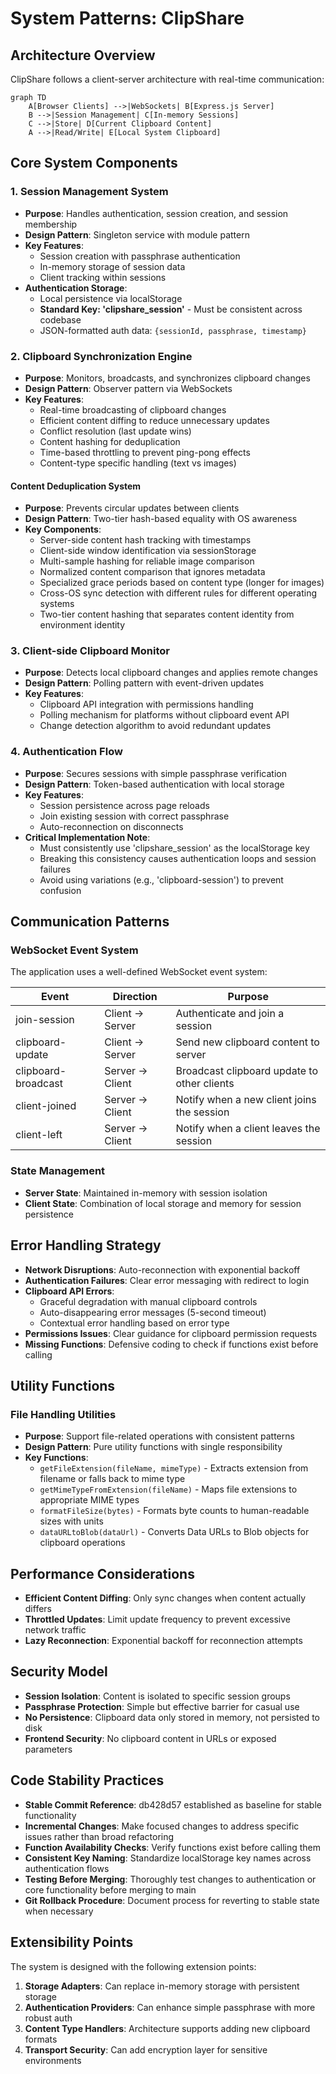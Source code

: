 # System Patterns: ClipShare

## Architecture Overview

ClipShare follows a client-server architecture with real-time communication:

```mermaid
graph TD
    A[Browser Clients] -->|WebSockets| B[Express.js Server]
    B -->|Session Management| C[In-memory Sessions]
    C -->|Store| D[Current Clipboard Content]
    A -->|Read/Write| E[Local System Clipboard]
```

## Core System Components

### 1. Session Management System
- **Purpose**: Handles authentication, session creation, and session membership
- **Design Pattern**: Singleton service with module pattern
- **Key Features**:
  - Session creation with passphrase authentication
  - In-memory storage of session data
  - Client tracking within sessions
- **Authentication Storage**:
  - Local persistence via localStorage
  - **Standard Key: 'clipshare_session'** - Must be consistent across codebase
  - JSON-formatted auth data: `{sessionId, passphrase, timestamp}`

### 2. Clipboard Synchronization Engine
- **Purpose**: Monitors, broadcasts, and synchronizes clipboard changes
- **Design Pattern**: Observer pattern via WebSockets
- **Key Features**:
  - Real-time broadcasting of clipboard changes
  - Efficient content diffing to reduce unnecessary updates
  - Conflict resolution (last update wins)
  - Content hashing for deduplication
  - Time-based throttling to prevent ping-pong effects
  - Content-type specific handling (text vs images)

#### Content Deduplication System
- **Purpose**: Prevents circular updates between clients
- **Design Pattern**: Two-tier hash-based equality with OS awareness
- **Key Components**:
  - Server-side content hash tracking with timestamps
  - Client-side window identification via sessionStorage
  - Multi-sample hashing for reliable image comparison
  - Normalized content comparison that ignores metadata
  - Specialized grace periods based on content type (longer for images)
  - Cross-OS sync detection with different rules for different operating systems
  - Two-tier content hashing that separates content identity from environment identity

### 3. Client-side Clipboard Monitor
- **Purpose**: Detects local clipboard changes and applies remote changes
- **Design Pattern**: Polling pattern with event-driven updates
- **Key Features**:
  - Clipboard API integration with permissions handling
  - Polling mechanism for platforms without clipboard event API
  - Change detection algorithm to avoid redundant updates

### 4. Authentication Flow
- **Purpose**: Secures sessions with simple passphrase verification
- **Design Pattern**: Token-based authentication with local storage
- **Key Features**:
  - Session persistence across page reloads
  - Join existing session with correct passphrase
  - Auto-reconnection on disconnects
- **Critical Implementation Note**:
  - Must consistently use 'clipshare_session' as the localStorage key
  - Breaking this consistency causes authentication loops and session failures
  - Avoid using variations (e.g., 'clipboard-session') to prevent confusion

## Communication Patterns

### WebSocket Event System
The application uses a well-defined WebSocket event system:

| Event                | Direction        | Purpose                                       |
|----------------------|------------------|-----------------------------------------------|
| join-session         | Client → Server  | Authenticate and join a session               |
| clipboard-update     | Client → Server  | Send new clipboard content to server          |
| clipboard-broadcast  | Server → Client  | Broadcast clipboard update to other clients   |
| client-joined        | Server → Client  | Notify when a new client joins the session    |
| client-left          | Server → Client  | Notify when a client leaves the session       |

### State Management
- **Server State**: Maintained in-memory with session isolation
- **Client State**: Combination of local storage and memory for session persistence

## Error Handling Strategy
- **Network Disruptions**: Auto-reconnection with exponential backoff
- **Authentication Failures**: Clear error messaging with redirect to login
- **Clipboard API Errors**: 
  - Graceful degradation with manual clipboard controls
  - Auto-disappearing error messages (5-second timeout)
  - Contextual error handling based on error type
- **Permissions Issues**: Clear guidance for clipboard permission requests
- **Missing Functions**: Defensive coding to check if functions exist before calling

## Utility Functions

### File Handling Utilities
- **Purpose**: Support file-related operations with consistent patterns
- **Design Pattern**: Pure utility functions with single responsibility
- **Key Functions**:
  - `getFileExtension(fileName, mimeType)` - Extracts extension from filename or falls back to mime type
  - `getMimeTypeFromExtension(fileName)` - Maps file extensions to appropriate MIME types
  - `formatFileSize(bytes)` - Formats byte counts to human-readable sizes with units
  - `dataURLtoBlob(dataUrl)` - Converts Data URLs to Blob objects for clipboard operations

## Performance Considerations
- **Efficient Content Diffing**: Only sync changes when content actually differs
- **Throttled Updates**: Limit update frequency to prevent excessive network traffic
- **Lazy Reconnection**: Exponential backoff for reconnection attempts

## Security Model
- **Session Isolation**: Content is isolated to specific session groups
- **Passphrase Protection**: Simple but effective barrier for casual use
- **No Persistence**: Clipboard data only stored in memory, not persisted to disk
- **Frontend Security**: No clipboard content in URLs or exposed parameters

## Code Stability Practices
- **Stable Commit Reference**: db428d57 established as baseline for stable functionality
- **Incremental Changes**: Make focused changes to address specific issues rather than broad refactoring
- **Function Availability Checks**: Verify functions exist before calling them
- **Consistent Key Naming**: Standardize localStorage key names across authentication flows
- **Testing Before Merging**: Thoroughly test changes to authentication or core functionality before merging to main
- **Git Rollback Procedure**: Document process for reverting to stable state when necessary

## Extensibility Points
The system is designed with the following extension points:

1. **Storage Adapters**: Can replace in-memory storage with persistent storage
2. **Authentication Providers**: Can enhance simple passphrase with more robust auth
3. **Content Type Handlers**: Architecture supports adding new clipboard formats
4. **Transport Security**: Can add encryption layer for sensitive environments
